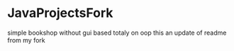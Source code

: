 # JavaProjectsFork
simple bookshop without gui based totaly on oop
this an update of readme from my fork

